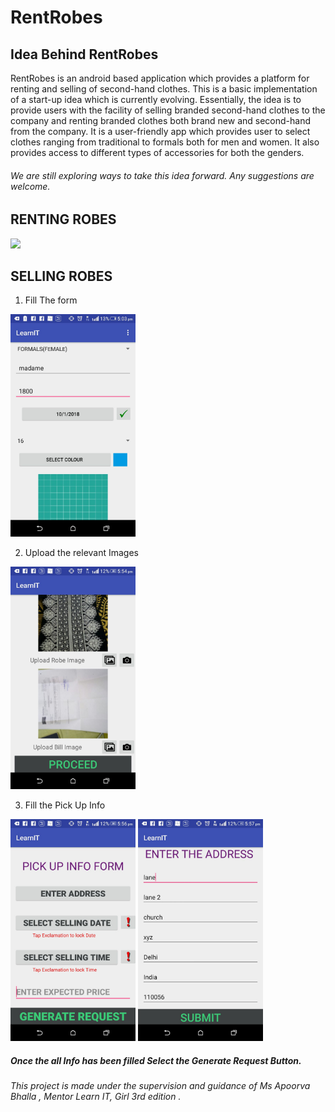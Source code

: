 # RentRobes
## Idea Behind RentRobes              
RentRobes is an android based application which provides a platform for renting and selling of second-hand clothes. This is a basic implementation of a start-up idea which is currently evolving. Essentially, the idea is to provide users with the facility of selling branded second-hand clothes to the company and renting branded clothes both brand new and second-hand from the company. It is a user-friendly app which provides user to select clothes ranging from traditional to formals both for men and women. It also provides access to different types of accessories for both the genders.

###### We are still exploring ways to take this idea forward. Any suggestions are welcome.

## RENTING ROBES

<img src="/Images/GifForRentingFeature.gif"  width="300px">

## SELLING ROBES

1) Fill The form 

<img src="/Images/SellForm.jpeg"  width="200px">

2) Upload the relevant Images 

<img src="/Images/SellForm2.jpeg"  width="200px">

3) Fill the Pick Up Info

<img src="/Images/PickUpInfo.jpeg"  width="200px">    <img src="/Images/Address.jpeg"  width="200px">

##### Once the all Info has been filled Select the Generate Request Button.






###### This project is made under the supervision and guidance of Ms Apoorva Bhalla , Mentor Learn IT, Girl 3rd edition .

